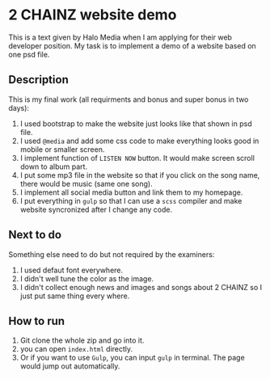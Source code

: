 # 2 CHAINZ website demo
This is a text given by Halo Media when I am applying for their web developer position. My task is to implement a demo of a website based on one psd file.

## Description
This is my final work (all requirments and bonus and super bonus in two days):
1. I used bootstrap to make the website just looks like that shown in psd file.
2. I used `@media` and add some css code to make everything looks good in mobile or smaller screen.
3. I implement function of `LISTEN NOW` button. It would make screen scroll down to album part.
4. I put some mp3 file in the website so that if you click on the song name, there would be music (same one song).
5. I implement all social media button and link them to my homepage.
6. I put everything in `gulp` so that I can use a `scss` compiler and make website syncronized after I change any code.

## Next to do
Something else need to do but not required by the examiners:
1. I used defaut font everywhere.
2. I didn't well tune the color as the image.
3. I didn't collect enough news and images and songs about 2 CHAINZ so I just put same thing every where.

## How to run
1. Git clone the whole zip and go into it.
2. you can open `index.html` directly.
3. Or if you want to use `Gulp`, you can input `gulp` in terminal. The page would jump out automatically.